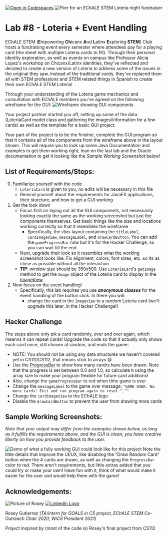 [![Open in Codespaces](https://classroom.github.com/assets/launch-codespace-2972f46106e565e64193e422d61a12cf1da4916b45550586e14ef0a7c637dd04.svg)](https://classroom.github.com/open-in-codespaces?assignment_repo_id=16865155)
![Flier for an EChALE STEM Loteria night fundraiser](https://i.imgur.com/nnPOLo3.png)

# **Lab #8 - Loteria + Event Handling**

EChALE STEM (**E**mpowering **Ch**icanx **A**nd **L**atinx **E**xploring **STEM**) Club hosts a fundraising event every semester where attendees pay for a playing card (the sheet with multiple Loteria cards to fill). Through their personal identity exploration, as well as events on campus like Professor Alicia Lopez's workshop on Chicanx/Latinx identities, they've reflected and decided to create a new version of Loteria to address some of the issues in the original they saw. Instead of the traditional cards, they've replaced them all with STEM professions and STEM related things in Spanish to create their own EChALE STEM Loteria!

Through your understanding of the Loteria game mechanics and consultation with EChALE members you've agreed on the following wireframe for the GUI:
![Wireframe showing GUI components](https://imgur.com/HQd6DPS.png)

Your project partner started you off, setting up some of the data (LoteriaCard model class and gathering the images/information for a few cards) as well as the template for a basic GUI project.

Your part of the project is to be the finisher, complete the GUI program so that it contains all of the components from the wireframe above in the layout shown. This will require you to look up some Java Documentation and examples to get them working right, lean on the last lab and the Oracle documentation to get it looking like the *Sample Working Screenshot* below!

## **List of Requirements/Steps:**
0. Familiarize yourself with the code
	- `LoteriaCard` is given to you, no edits will be necessary in this file
	- Remind yourself about the requirements for JavaFX applications, their sturcture, and how to get a GUI working
1. Get the look down
	- Focus first on laying out all the GUI components, not necessarily looking exactly the same as the working screenshot but just the components themselves. Get basic things like the size and locations working correctly so that it resembles the wireframe
		- Specifically, the `VBox` layout containing the `titleLabel`, `cardImageView`, `messageLabel`, and `drawCardButton`. You can add the `gameProgressBar` now but it's for the Hacker Challenge, so you can wait till the end
	- Next, upgrade their look so it resembles what the working screenshot looks like. Fix alignment, colors, font sizes, etc. so its as close as possible without all the interaction
	- **TIP**: window size should be 350x500. Use `LoteriaCard`'s `getImage` method to get the `Image` object of the Loteria card to display in the [ImageView](https://docs.oracle.com/javase/8/javafx/api/javafx/scene/image/ImageView.html)
2. Now focus on the event handling!
	- Specifically, this lab requires you use ***anonymous classes*** for the event handling of the button click. In there you will:
		- change the card in the `ImageView` to a random Loteria card (we'll upgrade this later, in the Hacker Challenge!)


## **Hacker Challenge**
The steps above only pik a card randomly, over and over again, which meanns it can repeat cards! Upgrade the code so that it actually only shows each card once, still chosen at random, and ends the game:
- NOTE: You should not be using any data structures we haven't covered yet in CS111/CS112, that means stick to arrays 😄
- Use the [ProgressBar](https://docs.oracle.com/javase/8/javafx/api/javafx/scene/control/ProgressBar.html) to show how many cardrs have been drawn. Note that the progress is set between 0.0 and 1.0, so calculate it using the array size to make your program flexible for future card additions!
- Also, change the `gameProgressBar` to red when thhe game is over
- Change the `messageLabel` to the game over message: `"GAME OVER. No more cards! Exit and run program again to reset ^_^"`
- Change the `cardImageView` to the EChALE logo
- Disable the `drawCardButton` to prevent the user from drawing more cards


## **Sample Working Screenshots:**
*Note that your output may differ from the examples shown below, as long as it fulfills the requirements above, and the GUI is clean, you have creative liberty on how you provide feedback to the user.*

![Demo of what a fully working GUI could look like for this project](https://i.imgur.com/0XEzTQO.gif)
Note the little details that improve the UI/UX, like disabling the "Draw Random Card" button when the 4 cards are drawn, as well as changing the `ProgressBar` color to red. There aren't requirements, but little extras added that you could try or make your own! Have fun with it, think of what would make it easier for the user and would help them with the game!


## **Acknowledgements:**
![Picture of Rosey](https://i.imgur.com/9Je8qpy.jpg)
[![LinkedIn Logo](https://i.imgur.com/v8fiNiM.png)](https://www.linkedin.com/in/rosey-a-gutierrez/)

Rosey Gutierrez (*TA/intern for GOALS in CS project, EChALE STEM Co-Outreach Chair 2020, WiCS President 2021*)

Project inspired by (most of the code is) Rosey's final project from CS112